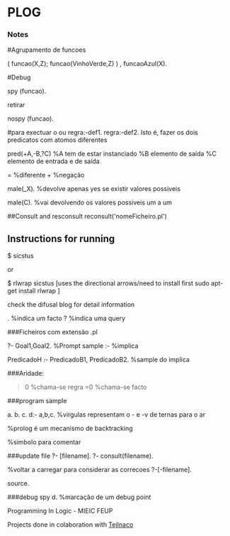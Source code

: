 # **PLOG**

### Notes

#Agrupamento de funcoes

( funcao(X,Z); funcao(VinhoVerde,Z)  ) , funcaoAzul(X). 

#Debug

spy (funcao).

retirar

nospy (funcao).

#para exectuar o ou
regra:-def1.
regra:-def2.
Isto é, fazer os dois predicatos com atomos diferentes

pred(+A,-B,?C) 
%A tem de estar instanciado
%B elemento de saída
%C elemento de entrada e de saída

\= %diferente
\+  %negação

male(_X).  %devolve apenas yes se existir valores possiveis

male(C). %vai devolvendo os valores possiveis um a um

##Consult and resconsult
reconsult('nomeFicheiro.pl')

## Instructions for running
$ sicstus

or

$ rlwrap sicstus     [uses the directional arrows/need to install first
                        sudo apt-get install rlwrap ]

check the difusal blog for detail information

.    %indica um facto
?    %indica uma query

###Ficheiros com extensão .pl

 ?- Goal1,Goal2. %Prompt sample
:- %implica

PredicadoH :- PredicadoB1, PredicadoB2. %sample do implica

###Aridade:
>0 %chama-se regra
=0 %chama-se facto


###program sample

a.
b.
c.
d:- a,b,c. %virgulas representam o - e -v de ternas para o ar

%prolog é um mecanismo de backtracking

%simbolo para comentar

###update file
?- [filename].
?- consult(filename).

%voltar a carregar para considerar as correcoes
?-[-filename].

source.

###debug
 spy d. %marcação de um debug point
 


Programming In Logic - MIEIC FEUP

Projects done in colaboration with [TejInaco](https://github.com/TejInaco)


